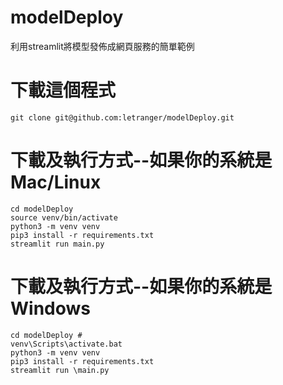 # modelDeploy
利用streamlit將模型發佈成網頁服務的簡單範例

# 下載這個程式
```
git clone git@github.com:letranger/modelDeploy.git
```
# 下載及執行方式--如果你的系統是Mac/Linux
```
cd modelDeploy 
source venv/bin/activate
python3 -m venv venv
pip3 install -r requirements.txt
streamlit run main.py
```

# 下載及執行方式--如果你的系統是Windows
```
cd modelDeploy #
venv\Scripts\activate.bat
python3 -m venv venv
pip3 install -r requirements.txt
streamlit run \main.py

```
